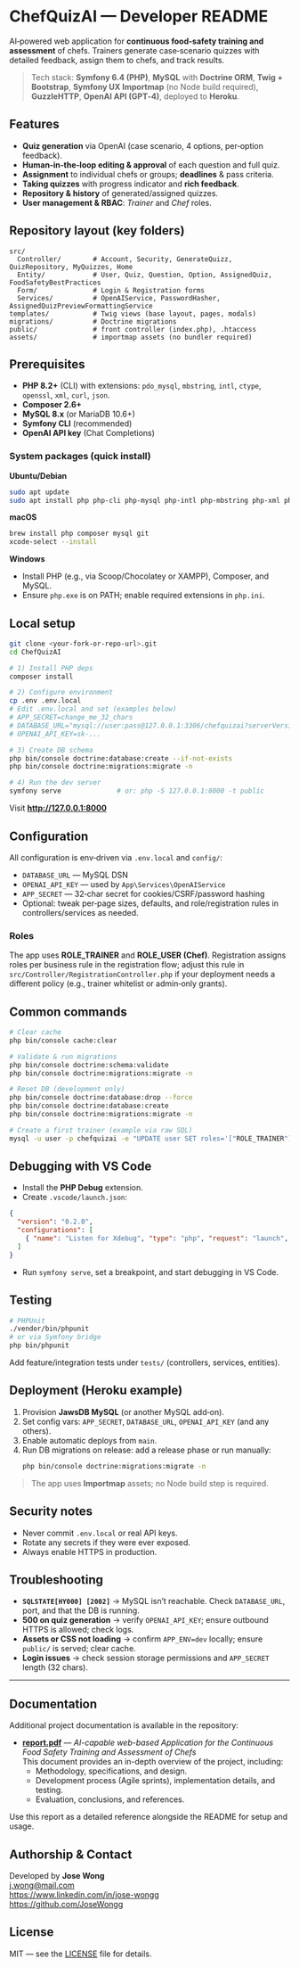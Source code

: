 # ChefQuizAI — Developer README

AI‑powered web application for **continuous food‑safety training and assessment** of chefs. Trainers generate case‑scenario quizzes with detailed feedback, assign them to chefs, and track results.

> Tech stack: **Symfony 6.4 (PHP)**, **MySQL** with **Doctrine ORM**, **Twig + Bootstrap**, **Symfony UX Importmap** (no Node build required), **GuzzleHTTP**, **OpenAI API (GPT‑4)**, deployed to **Heroku**.

## Features

- **Quiz generation** via OpenAI (case scenario, 4 options, per‑option feedback).  
- **Human‑in‑the‑loop editing & approval** of each question and full quiz.  
- **Assignment** to individual chefs or groups; **deadlines** & pass criteria.  
- **Taking quizzes** with progress indicator and **rich feedback**.  
- **Repository & history** of generated/assigned quizzes.  
- **User management & RBAC**: *Trainer* and *Chef* roles.

## Repository layout (key folders)

```
src/
  Controller/        # Account, Security, GenerateQuizz, QuizRepository, MyQuizzes, Home
  Entity/            # User, Quiz, Question, Option, AssignedQuiz, FoodSafetyBestPractices
  Form/              # Login & Registration forms
  Services/          # OpenAIService, PasswordHasher, AssignedQuizPreviewFormattingService
templates/           # Twig views (base layout, pages, modals)
migrations/          # Doctrine migrations
public/              # front controller (index.php), .htaccess
assets/              # importmap assets (no bundler required)
```

## Prerequisites

- **PHP 8.2+** (CLI) with extensions: `pdo_mysql`, `mbstring`, `intl`, `ctype`, `openssl`, `xml`, `curl`, `json`.  
- **Composer 2.6+**  
- **MySQL 8.x** (or MariaDB 10.6+)  
- **Symfony CLI** (recommended)  
- **OpenAI API key** (Chat Completions)

### System packages (quick install)

**Ubuntu/Debian**
```bash
sudo apt update
sudo apt install php php-cli php-mysql php-intl php-mbstring php-xml php-curl composer mysql-server git
```

**macOS**
```bash
brew install php composer mysql git
xcode-select --install
```

**Windows**
- Install PHP (e.g., via Scoop/Chocolatey or XAMPP), Composer, and MySQL.
- Ensure `php.exe` is on PATH; enable required extensions in `php.ini`.

## Local setup

```bash
git clone <your-fork-or-repo-url>.git
cd ChefQuizAI

# 1) Install PHP deps
composer install

# 2) Configure environment
cp .env .env.local
# Edit .env.local and set (examples below)
# APP_SECRET=change_me_32_chars
# DATABASE_URL="mysql://user:pass@127.0.0.1:3306/chefquizai?serverVersion=8.0"
# OPENAI_API_KEY=sk-...

# 3) Create DB schema
php bin/console doctrine:database:create --if-not-exists
php bin/console doctrine:migrations:migrate -n

# 4) Run the dev server
symfony serve              # or: php -S 127.0.0.1:8000 -t public
```

Visit **http://127.0.0.1:8000**

## Configuration

All configuration is env‑driven via `.env.local` and `config/`:

- `DATABASE_URL` — MySQL DSN
- `OPENAI_API_KEY` — used by `App\Services\OpenAIService`
- `APP_SECRET` — 32‑char secret for cookies/CSRF/password hashing
- Optional: tweak per‑page sizes, defaults, and role/registration rules in controllers/services as needed.

### Roles

The app uses **ROLE_TRAINER** and **ROLE_USER (Chef)**. Registration assigns roles per business rule in the registration flow; adjust this rule in `src/Controller/RegistrationController.php` if your deployment needs a different policy (e.g., trainer whitelist or admin‑only grants).

## Common commands

```bash
# Clear cache
php bin/console cache:clear

# Validate & run migrations
php bin/console doctrine:schema:validate
php bin/console doctrine:migrations:migrate -n

# Reset DB (development only)
php bin/console doctrine:database:drop --force
php bin/console doctrine:database:create
php bin/console doctrine:migrations:migrate -n

# Create a first trainer (example via raw SQL)
mysql -u user -p chefquizai -e "UPDATE user SET roles='["ROLE_TRAINER"]' WHERE email='trainer@example.com'"
```

## Debugging with VS Code

- Install the **PHP Debug** extension.  
- Create `.vscode/launch.json`:

```json
{
  "version": "0.2.0",
  "configurations": [
    { "name": "Listen for Xdebug", "type": "php", "request": "launch", "port": 9003 }
  ]
}
```

- Run `symfony serve`, set a breakpoint, and start debugging in VS Code.

## Testing

```bash
# PHPUnit
./vendor/bin/phpunit
# or via Symfony bridge
php bin/phpunit
```

Add feature/integration tests under `tests/` (controllers, services, entities).

## Deployment (Heroku example)

1. Provision **JawsDB MySQL** (or another MySQL add‑on).  
2. Set config vars: `APP_SECRET`, `DATABASE_URL`, `OPENAI_API_KEY` (and any others).  
3. Enable automatic deploys from `main`.  
4. Run DB migrations on release: add a release phase or run manually:
   ```bash
   php bin/console doctrine:migrations:migrate -n
   ```

> The app uses **Importmap** assets; no Node build step is required.

## Security notes

- Never commit `.env.local` or real API keys.  
- Rotate any secrets if they were ever exposed.  
- Always enable HTTPS in production.  

## Troubleshooting

- **`SQLSTATE[HY000] [2002]`** → MySQL isn’t reachable. Check `DATABASE_URL`, port, and that the DB is running.
- **500 on quiz generation** → verify `OPENAI_API_KEY`; ensure outbound HTTPS is allowed; check logs.
- **Assets or CSS not loading** → confirm `APP_ENV=dev` locally; ensure `public/` is served; clear cache.
- **Login issues** → check session storage permissions and `APP_SECRET` length (32 chars).

---

## Documentation

Additional project documentation is available in the repository:

- **[report.pdf](report.pdf)** — *AI-capable web-based Application for the Continuous Food Safety Training and Assessment of Chefs*  
  This document provides an in-depth overview of the project, including: 
  - Methodology, specifications, and design.  
  - Development process (Agile sprints), implementation details, and testing.  
  - Evaluation, conclusions, and references.  

Use this report as a detailed reference alongside the README for setup and usage.


## Authorship & Contact
Developed by **Jose Wong**  
j.wong@mail.com  
https://www.linkedin.com/in/jose-wongg  
https://github.com/JoseWongg  

## License
MIT — see the [LICENSE](LICENSE) file for details.
